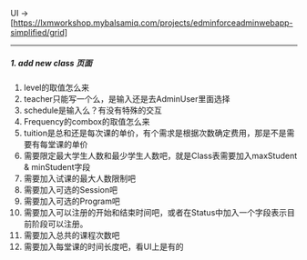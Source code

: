 UI -> [https://lxmworkshop.mybalsamiq.com/projects/edminforceadminwebapp-simplified/grid]
***

##### 1. add new class 页面
1. level的取值怎么来
2. teacher只能写一个么，是输入还是去AdminUser里面选择
3. schedule是输入么？有没有特殊的交互
4. Frequency的combox的取值怎么来
5. tuition是总和还是每次课的单价，有个需求是根据次数确定费用，那是不是需要有每堂课的单价
6. 需要限定最大学生人数和最少学生人数吧，就是Class表需要加入maxStudent & minStudent字段
7. 需要加入试课的最大人数限制吧
8. 需要加入可选的Session吧
9. 需要加入可选的Program吧
10. 需要加入可以注册的开始和结束时间吧，或者在Status中加入一个字段表示目前阶段可以注册。
11. 需要加入总共的课程次数吧
12. 需要加入每堂课的时间长度吧，看UI上是有的


